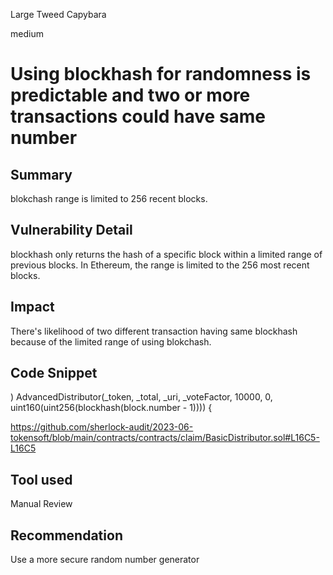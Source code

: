 Large Tweed Capybara

medium

# Using blockhash for randomness is predictable and two or more transactions could have same number

## Summary
blokchash range is limited to 256 recent blocks.

## Vulnerability Detail
blockhash only returns the hash of a specific block within a limited range of previous blocks. In Ethereum, the range is limited to the 256 most recent blocks.

## Impact
There's likelihood of two different transaction having same blockhash because of the limited range of using blokchash.
## Code Snippet
) AdvancedDistributor(_token, _total, _uri, _voteFactor, 10000, 0, uint160(uint256(blockhash(block.number - 1)))) {
		
https://github.com/sherlock-audit/2023-06-tokensoft/blob/main/contracts/contracts/claim/BasicDistributor.sol#L16C5-L16C5

## Tool used
Manual Review

## Recommendation
Use a more secure random number generator